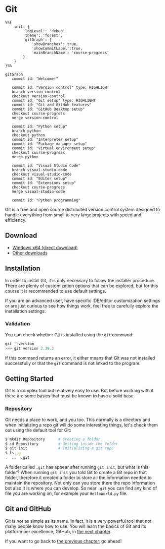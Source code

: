 # Git

```mermaid
%%{
    init: {
        'logLevel': 'debug',
        'theme': 'forest',
        'gitGraph': {
            'showBranches': true,
            'showCommitLabel':true,
            'mainBranchName': 'course-progress'
        }
    }
}%%

gitGraph
   commit id: "Welcome!"

   commit id: "Version control" type: HIGHLIGHT
   branch version-control
   checkout version-control
   commit id: "Git setup" type: HIGHLIGHT
   commit id: "Git and GitHub features"
   commit id: "GitHub Desktop setup"
   checkout course-progress
   merge version-control

   commit id: "Python setup"
   branch python
   checkout python
   commit id: "Interpreter setup"
   commit id: "Package manager setup"
   commit id: "Virtual environment setup"
   checkout course-progress
   merge python

   commit id: "Visual Studio Code"
   branch visual-studio-code
   checkout visual-studio-code
   commit id: "Editor setup"
   commit id: "Extensions setup"
   checkout course-progress
   merge visual-studio-code

   commit id: "Python programming"
```

Git is a free and open source distributed version control system designed to handle everything from small to very large projects with speed and efficiency.

## Download

* [Windows x64 (direct download)](https://github.com/git-for-windows/git/releases/download/v2.39.2.windows.1/Git-2.39.2-64-bit.exe)
* [Other downloads](https://git-scm.com/downloads)

## Installation

In order to install Git, it is only necessary to follow the installer procedure. There are plenty of customization options that can be explored, but for this course it is recommended to use default settings.

If you are an advanced user, have specific IDE/editor customization settings or are just curious to see how things work, feel free to carefully explore the installation settings.

### Validation

You can check whether Git is installed using the `git` command:

```powershell
git --version
>>> git version 2.39.2
```

If this command returns an error, it either means that Git was not installed successfully or that the `git` command is not linked to the program.

## Getting Started
Git is a complex tool but relatively easy to use. But before working with it there are some basics that must be known to have a solid base.

### Repository
Git needs a place to work, and you too. This normally is a directory and when initializing a repo git will do some interesting things, let's check them out using the default tool for Git:

```bash
$ mkdir Repository      # Creating a folder
$ cd Repository         # Getting inside the folder
$ git init              # Initializing a git repo
$ ls -a
.  ..  .git
```
A folder called `.git` has appear after running `git init`, but what is this folder? When running `git init` you told Git to create a Git repo in that folder, therefore it created a folder to store all the information needed to maintain the repository. Not only can you store there the repo information but also it is where you can develop. So near `.git` you can find any kind of file you are working on, for example your `HelloWorld.py` file.


## Git and GitHub

Git is not as simple as its name. In fact, it is a very powerful tool that not many people know how to use. You will learn the basics of Git and its platform per excellence, GitHub, in [the next chapter](../github/README.md).

If you want to go back to [the previous chapter](/README.md), go ahead!
